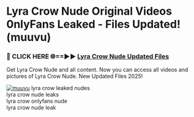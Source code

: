 # Lyra Crow Nude Original Videos 0nlyFans Leaked - Files Updated! (muuvu)

<h3>🔴 CLICK HERE 🌐==►► <a href="https://tinyurl.com/yrmya6cz" rel="nofollow">Lyra Crow Nude Updated Files</a></h3>

Get Lyra Crow Nude and all content. Now you can access all videos and pictures of Lyra Crow Nude. New Updated Files 2025!

[![muuvu](https://i.imgur.com/FMdXYCs.gif)](https://tinyurl.com/yrmya6cz)
lyra crow leaked nudes<br>
lyra crow nude leaks<br>
lyra crow onlyfans nude<br>
lyra crow nude leak